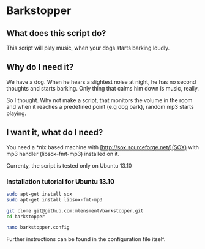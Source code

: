 # Barkstopper

## What does this script do?
This script will play music, when your dogs starts barking loudly.

## Why do I need it?
We have a dog. When he hears a slightest noise at night, he has no second thoughts and starts barking. Only thing that calms him down is music, really.

So I thought. Why not make a script, that monitors the volume in the room and when it reaches a predefined point (e.g dog bark), random mp3 starts playing.

## I want it, what do I need?

You need a *nix based machine with [http://sox.sourceforge.net/](SOX) with mp3 handler (libsox-fmt-mp3) installed on it.

Currenty, the script is tested only on Ubuntu 13.10

### Installation tutorial for Ubuntu 13.10

```bash
sudo apt-get install sox
sudo apt-get install libsox-fmt-mp3

git clone git@github.com:mlensment/barkstopper.git
cd barkstopper

nano barkstopper.config
```

Further instructions can be found in the configuration file itself.
